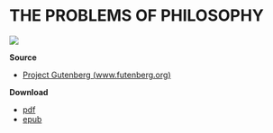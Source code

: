 # THE PROBLEMS OF PHILOSOPHY

![](bertrand_russell.jpg)

**Source**

- [Project Gutenberg (www.futenberg.org)](https://www.gutenberg.org/cache/epub/5827/pg5827-images.html)

**Download**

- [pdf](https://wcj365.github.io/seek/offline/the_problems_of_philosophy.pdf)
- [epub](https://wcj365.github.io/seek/offline/the_problems_of_philosophy.epub)